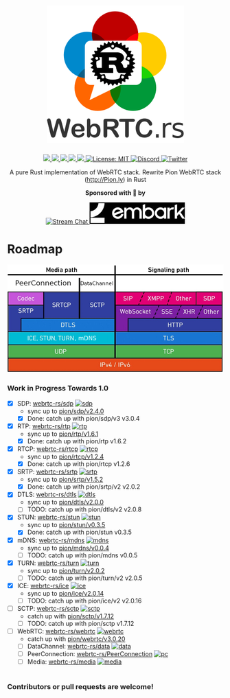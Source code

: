 <h1 align="center">
 <a href="https://webrtc.rs"><img src="./doc/webrtc.rs.png" alt="WebRTC.rs"></a>
 <br>
</h1>
<p align="center">
 <a href="https://github.com/webrtc-rs/webrtc/actions"> 
  <img src="https://github.com/webrtc-rs/webrtc/workflows/webrtc/badge.svg?branch=master">
 </a> 
 <a href="https://codecov.io/gh/webrtc-rs/webrtc"> 
  <img src="https://codecov.io/gh/webrtc-rs/webrtc/branch/master/graph/badge.svg">
 </a>
 <a href="https://deps.rs/repo/github/webrtc-rs/webrtc"> 
  <img src="https://deps.rs/repo/github/webrtc-rs/webrtc/status.svg">
 </a>
 <a href="https://crates.io/crates/webrtc"> 
  <img src="https://img.shields.io/crates/v/webrtc.svg">
 </a> 
 <a href="https://docs.rs/webrtc"> 
  <img src="https://docs.rs/webrtc/badge.svg">
 </a>
 <a href="https://github.com/webrtc-rs/webrtc/blob/master/LICENSE">
  <img src="https://img.shields.io/badge/License-MIT-yellow.svg" alt="License: MIT">
 </a>
 <a href="https://discord.gg/4Ju8UHdXMs">
  <img src="https://img.shields.io/discord/800204819540869120?logo=discord" alt="Discord">
 </a>
 <a href="https://twitter.com/WebRTCrs">
  <img src="https://img.shields.io/twitter/url/https/twitter.com/webrtcrs.svg?style=social&label=%40WebRTCrs" alt="Twitter">
 </a>  
</p>
<p align="center">
 A pure Rust implementation of WebRTC stack. Rewrite Pion WebRTC stack (<a href="http://Pion.ly">http://Pion.ly</a>) in Rust
</p>

<p align="center">
<strong>Sponsored with 💖 by</strong><br>
</p>
<p align="center">
<a href="https://getstream.io/?utm_source=github.com/webrtc-rs/webrtc&utm_medium=github&utm_campaign=oss_sponsorship" target="_blank">
<img src="https://stream-blog-v2.imgix.net/blog/wp-content/uploads/f7401112f41742c4e173c30d4f318cb8/stream_logo_white.png?h=50" alt="Stream Chat">
</a> <a href="https://www.embark-studios.com/" target="_blank"><img src="./doc/embark.jpg" alt="embark"></a>
</p>

# Roadmap

<img src="./doc/webrtc_stack.png" alt="WebRTC.rs">

### Work in Progress Towards 1.0

[sdp-badge]: https://img.shields.io/crates/v/sdp.svg
[sdp-url]: https://crates.io/crates/sdp
[rtp-badge]: https://img.shields.io/crates/v/rtp.svg
[rtp-url]: https://crates.io/crates/rtp
[rtcp-badge]: https://img.shields.io/crates/v/rtcp.svg
[rtcp-url]: https://crates.io/crates/rtcp
[srtp-badge]: https://img.shields.io/crates/v/webrtc-srtp.svg
[srtp-url]: https://crates.io/crates/webrtc-srtp
[dtls-badge]: https://img.shields.io/crates/v/webrtc-dtls.svg
[dtls-url]: https://crates.io/crates/webrtc-dtls
[stun-badge]: https://img.shields.io/crates/v/webrtc-stun.svg
[stun-url]: https://crates.io/crates/webrtc-stun
[mdns-badge]: https://img.shields.io/crates/v/webrtc-mdns.svg
[mdns-url]: https://crates.io/crates/webrtc-mdns
[ice-badge]: https://img.shields.io/crates/v/webrtc-ice.svg
[ice-url]: https://crates.io/crates/webrtc-ice
[turn-badge]: https://img.shields.io/crates/v/turn.svg
[turn-url]: https://crates.io/crates/turn
[sctp-badge]: https://img.shields.io/crates/v/webrtc-sctp.svg
[sctp-url]: https://crates.io/crates/webrtc-sctp
[sip-badge]: https://img.shields.io/crates/v/webrtc-sip.svg
[sip-url]: https://crates.io/crates/webrtc-sip
[pc-badge]: https://img.shields.io/crates/v/webrtc-pc.svg
[pc-url]: https://crates.io/crates/webrtc-pc
[data-badge]: https://img.shields.io/crates/v/webrtc-data.svg
[data-url]: https://crates.io/crates/webrtc-data
[media-badge]: https://img.shields.io/crates/v/webrtc-media.svg
[media-url]: https://crates.io/crates/webrtc-media
[webrtc-badge]: https://img.shields.io/crates/v/webrtc.svg
[webrtc-url]: https://crates.io/crates/webrtc


- [x] SDP: [webrtc-rs/sdp](https://github.com/webrtc-rs/sdp) [![sdp][sdp-badge]][sdp-url]
  - sync up to [pion/sdp/v2.4.0](https://github.com/pion/sdp/tree/b29f0bbd42fc719eabdb027117217b0ddb27abf1)
  - [x] Done: catch up with pion/sdp/v3 v3.0.4
- [x] RTP: [webrtc-rs/rtp](https://github.com/webrtc-rs/rtp) [![rtp][rtp-badge]][rtp-url]
  - sync up to [pion/rtp/v1.6.1](https://github.com/pion/rtp/tree/0d8026ebf7c048a65f30b053f3ce22e7d5e738ee)
  - [x] Done: catch up with pion/rtp v1.6.2
- [x] RTCP: [webrtc-rs/rtcp](https://github.com/webrtc-rs/rtcp) [![rtcp][rtcp-badge]][rtcp-url]
  - sync up to [pion/rtcp/v1.2.4](https://github.com/pion/rtcp/tree/d136b4927f135b17cb15c9b287e22a9e053bd498)
  - [x] Done: catch up with pion/rtcp v1.2.6
- [x] SRTP: [webrtc-rs/srtp](https://github.com/webrtc-rs/srtp) [![srtp][srtp-badge]][srtp-url]
  - sync up to [pion/srtp/v1.5.2](https://github.com/pion/srtp/tree/071a6b95ab38e9eab9324dacd608dde1ec0c7cd3)
  - [x] Done: catch up with pion/srtp/v2 v2.0.2
- [x] DTLS: [webrtc-rs/dtls](https://github.com/webrtc-rs/dtls) [![dtls][dtls-badge]][dtls-url]
  - sync up to [pion/dtls/v2.0.0](https://github.com/pion/dtls/tree/789798433596e4dd92451b66984dddb2f8a9f165)
  - [ ] TODO: catch up with pion/dtls/v2 v2.0.8
- [x] STUN: [webrtc-rs/stun](https://github.com/webrtc-rs/stun) [![stun][stun-badge]][stun-url]
  - sync up to [pion/stun/v0.3.5](https://github.com/pion/stun/tree/7b20b792b7e18b3846032aaa80e8c0e2d412d0f8)
  - [x] Done: catch up with pion/stun v0.3.5
- [x] mDNS: [webrtc-rs/mdns](https://github.com/webrtc-rs/mdns) [![mdns][mdns-badge]][mdns-url]
  - sync up to [pion/mdns/v0.0.4](https://github.com/pion/mdns/tree/2e1665e5f21a89afc152bb4b3791b30eda9b28cf)
  - [ ] TODO: catch up with pion/mdns v0.0.5
- [x] TURN: [webrtc-rs/turn](https://github.com/webrtc-rs/turn) [![turn][turn-badge]][turn-url]
  - sync up to [pion/turn/v2.0.2](https://github.com/pion/turn/tree/502d01577bf86a442ab9b9fa23f78987e7f1e1cd)
  - [ ] TODO: catch up with pion/turn/v2 v2.0.5
- [x] ICE: [webrtc-rs/ice](https://github.com/webrtc-rs/ice) [![ice][ice-badge]][ice-url]
  - sync up to [pion/ice/v2.0.14](https://github.com/pion/ice/tree/c0a874421c45ef6bbc51166b9056aa46c201f075)
  - [ ] TODO: catch up with pion/ice/v2 v2.0.16
- [ ] SCTP: [webrtc-rs/sctp](https://github.com/webrtc-rs/sctp) [![sctp][sctp-badge]][sctp-url]
  - catch up with [pion/sctp/v1.7.12](https://github.com/pion/sctp/tree/v1.7.12)
  - [ ] TODO: catch up with pion/sctp v1.7.12
- [ ] WebRTC: [webrtc-rs/webrtc](https://github.com/webrtc-rs/webrtc) [![webrtc][webrtc-badge]][webrtc-url]
  - catch up with [pion/webrtc/v3.0.20](https://github.com/pion/webrtc/tree/v3.0.20)
  - [ ] DataChannel: [webrtc-rs/data](https://github.com/webrtc-rs/data) [![data][data-badge]][data-url]
  - [ ] PeerConnection: [webrtc-rs/PeerConnection](https://github.com/webrtc-rs/PeerConnection) [![pc][pc-badge]][pc-url]
  - [ ] Media: [webrtc-rs/media](https://github.com/webrtc-rs/media) [![media][media-badge]][media-url]

#

### Contributors or pull requests are welcome!
